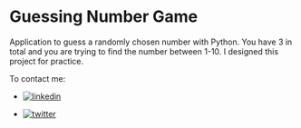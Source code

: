 # Guessing Number Game

Application to guess a randomly chosen number with Python. You have 3 in total and you are trying to find the number between 1-10. I designed this project for practice.

To contact me:

- [![linkedin](https://img.shields.io/badge/linkedin-0A66C2?style=for-the-badge&logo=linkedin&logoColor=white)](https://www.linkedin.com/in/ardaizlata/)

- [![twitter](https://img.shields.io/badge/twitter-1DA1F2?style=for-the-badge&logo=twitter&logoColor=white)](https://twitter.com/ardaizlata)
